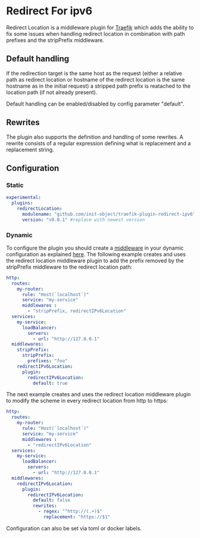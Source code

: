 # Redirect For ipv6

Redirect Location is a middleware plugin for [Traefik](https://traefik.io) which adds the ability to fix some issues when handling redirect location in combination with path prefixes and the stripPrefix middleware.

## Default handling

If the redirection target is the same host as the request (either a relative path as redirect location or hostname of the redirect location is the same hostname as in the initial request) a stripped path prefix is reatached to the location path (if not already present).

Default handling can be enabled/disabled by config parameter "default".

## Rewrites

The plugin also supports the definition and handling of some rewrites. A rewrite consists of a regular expression defining what is replacement and a replacement string.

## Configuration

### Static

```yaml
experimental:
  plugins:
    redirectLocation:
      modulename: "github.com/init-object/traefik-plugin-redirect-ipv6"
      version: "v0.0.1" #replace with newest version
```

### Dynamic

To configure the  plugin you should create a [middleware](https://docs.traefik.io/middlewares/overview/) in your dynamic configuration as explained [here](https://docs.traefik.io/middlewares/overview/).
The following example creates and uses the redirect location middleware plugin to add the prefix removed by the stripPrefix middleware to the redirect location path:

```yaml
http:
  routes:
    my-router:
      rule: "Host(`localhost`)"
      service: "my-service"
      middlewares : 
        - "stripPrefix, redirectIPv6Location"
  services:
    my-service:
      loadBalancer:
        servers:
          - url: "http://127.0.0.1"
  middlewares:
    stripPrefix:
      stripPrefix:
        prefixes: "foo"
    redirectIPv6Location:
      plugin:
        redirectIPv6Location:
          default: true
```

The next example creates and uses the redirect location middleware plugin to modify the scheme in every redirect location from http to https:

```yaml
http:
  routes:
    my-router:
      rule: "Host(`localhost`)"
      service: "my-service"
      middlewares : 
        - "redirectIPv6Location"
  services:
    my-service:
      loadBalancer:
        servers:
          - url: "http://127.0.0.1"
  middlewares:
    redirectIPv6Location:
      plugin:
        redirectIPv6Location:
          default: false
          rewrites:
            - regex: "^http://(.+)$"
              replacement: "https://$1"
```

Configuration can also be set via toml or docker labels.
